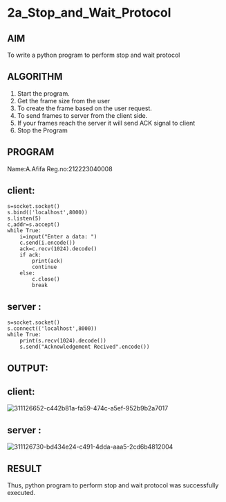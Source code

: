 # 2a_Stop_and_Wait_Protocol
## AIM 
To write a python program to perform stop and wait protocol
## ALGORITHM
1. Start the program.
2. Get the frame size from the user
3. To create the frame based on the user request.
4. To send frames to server from the client side.
5. If your frames reach the server it will send ACK signal to client
6. Stop the Program
## PROGRAM
Name:A.Afifa Reg.no:212223040008
## client:
``` import socket
s=socket.socket()
s.bind(('localhost',8000))
s.listen(5)
c,addr=s.accept()
while True:
    i=input("Enter a data: ")
    c.send(i.encode())
    ack=c.recv(1024).decode()
    if ack:
        print(ack)
        continue
    else:
        c.close()
        break
```
## server :
```import socket
s=socket.socket()
s.connect(('localhost',8000))
while True:
    print(s.recv(1024).decode())
    s.send("Acknowledgement Recived".encode())
```

## OUTPUT:
## client:
![311126652-c442b81a-fa59-474c-a5ef-952b9b2a7017](https://github.com/afifa17112005/2a_Stop_and_Wait_Protocol/assets/147080931/893c42a9-0e4b-49fe-aab3-2d9acb7b1469)
## server :
![311126730-bd434e24-c491-4dda-aaa5-2cd6b4812004](https://github.com/afifa17112005/2a_Stop_and_Wait_Protocol/assets/147080931/4b5f4f56-f06b-489f-ae70-fccbaa2e5932)

## RESULT
Thus, python program to perform stop and wait protocol was successfully executed.
